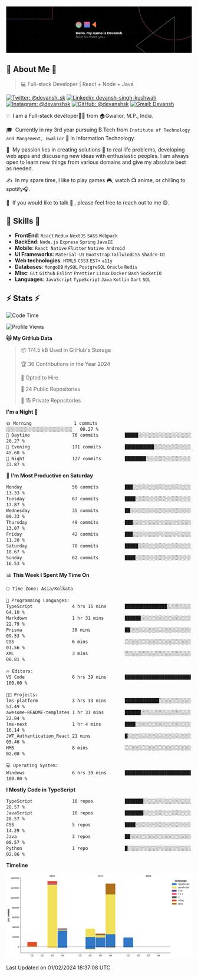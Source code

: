 ![Banner](./Devansh%20Singh%20Banner.png)

## 👋 About Me 👋

> 💻 Full-stack Developer | React + Node + Java

[![Twitter: @devansh_sk](https://img.shields.io/twitter/follow/devansh_sk?style=social)](https://twitter.com/devansh_sk)
[![Linkedin: devansh-singh-kushwah](https://img.shields.io/badge/-Devansh%20Singh%20Kushwah-blue?style=flat-square&logo=Linkedin&logoColor=white&link=https://www.linkedin.com/in/devanshsk/)](https://www.linkedin.com/in/devanshsk/)
[![Instagram: @devanshsk](https://img.shields.io/badge/-devanshsk-E4405F?style=flat-square&logo=instagram&logoColor=white)](https://instagram.com/devanshsk)
[![GitHub: @devanshsk](https://img.shields.io/github/followers/devanshsk?label=follow&style=social)](https://github.com/devanshsk)
[![Gmail: Devansh](https://img.shields.io/badge/Gmail-D14836?style=flat-square&logo=gmail&logoColor=white)](mailto:work.devanshsk@gmail.com)

💡 &nbsp;I am a Full-stack developer🧑‍💻 from 🏠Gwalior, M.P., India.

🎓 &nbsp;Currently in my 3rd year pursuing B.Tech from `Institute of Technology and Mangement, Gwalior` 🏫 in Information Technology.

🌱 &nbsp;My passion lies in creating solutions 🚩 to real life problems, developing web apps and discussing new ideas with enthusiastic peoples.
I am always open to learn new things from various domains and give my absolute best as needed.

✍️ &nbsp;In my spare time, I like to play games 🎮, watch 📺 anime, or chilling to spotify🎧.

💬 &nbsp;If you would like to talk 👋 , please feel free to reach out to me 😄.

##  🎉 Skills  🎉
- **FrontEnd**: `React` `Redux` `NextJS` `SASS` `Webpack`
- **BackEnd**: `Node.js` `Express` `Spring` `JavaEE`
- **Mobile**: `React Native` `Flutter` `Native Android`
- **UI Frameworks**: `Material-UI` `Bootstrap` `TailwindCSS` `Shadcn-UI`
- **Web technologies**: `HTML5` `CSS3` `ES7+` `a11y`
- **Databases**: `MongoDB` `MySQL` `PostgreSQL` `Oracle` `Redis`
- **Misc**: `Git` `Github` `Eslint` `Prettier` `Linux` `Docker` `Bash` `SocketIO`
- **Languages**: `JavaScript` `TypeScript` `Java` `Kotlin` `Dart` `SQL`

## ⚡ Stats ⚡
<!--START_SECTION:waka-->
![Code Time](http://img.shields.io/badge/Code%20Time-42%20hrs%201%20min-blue)

![Profile Views](http://img.shields.io/badge/Profile%20Views-88-blue)

**🐱 My GitHub Data** 

> 📦 174.5 kB Used in GitHub's Storage 
 > 
> 🏆 36 Contributions in the Year 2024
 > 
> 💼 Opted to Hire
 > 
> 📜 24 Public Repositories 
 > 
> 🔑 15 Private Repositories 
 > 
**I'm a Night 🦉** 

```text
🌞 Morning                1 commits           ░░░░░░░░░░░░░░░░░░░░░░░░░   00.27 % 
🌆 Daytime                76 commits          █████░░░░░░░░░░░░░░░░░░░░   20.27 % 
🌃 Evening                171 commits         ███████████░░░░░░░░░░░░░░   45.60 % 
🌙 Night                  127 commits         ████████░░░░░░░░░░░░░░░░░   33.87 % 
```
📅 **I'm Most Productive on Saturday** 

```text
Monday                   50 commits          ███░░░░░░░░░░░░░░░░░░░░░░   13.33 % 
Tuesday                  67 commits          ████░░░░░░░░░░░░░░░░░░░░░   17.87 % 
Wednesday                35 commits          ██░░░░░░░░░░░░░░░░░░░░░░░   09.33 % 
Thursday                 49 commits          ███░░░░░░░░░░░░░░░░░░░░░░   13.07 % 
Friday                   42 commits          ███░░░░░░░░░░░░░░░░░░░░░░   11.20 % 
Saturday                 70 commits          █████░░░░░░░░░░░░░░░░░░░░   18.67 % 
Sunday                   62 commits          ████░░░░░░░░░░░░░░░░░░░░░   16.53 % 
```


📊 **This Week I Spent My Time On** 

```text
🕑︎ Time Zone: Asia/Kolkata

💬 Programming Languages: 
TypeScript               4 hrs 16 mins       ████████████████░░░░░░░░░   64.10 % 
Markdown                 1 hr 31 mins        ██████░░░░░░░░░░░░░░░░░░░   22.79 % 
Prisma                   38 mins             ██░░░░░░░░░░░░░░░░░░░░░░░   09.53 % 
CSS                      6 mins              ░░░░░░░░░░░░░░░░░░░░░░░░░   01.56 % 
XML                      3 mins              ░░░░░░░░░░░░░░░░░░░░░░░░░   00.81 % 

🔥 Editors: 
VS Code                  6 hrs 39 mins       █████████████████████████   100.00 % 

🐱‍💻 Projects: 
lms-platform             3 hrs 33 mins       █████████████░░░░░░░░░░░░   53.49 % 
awesome-README-templates 1 hr 31 mins        ██████░░░░░░░░░░░░░░░░░░░   22.84 % 
lms-next                 1 hr 4 mins         ████░░░░░░░░░░░░░░░░░░░░░   16.14 % 
JWT_Authentication_React 21 mins             █░░░░░░░░░░░░░░░░░░░░░░░░   05.46 % 
HMS                      8 mins              ░░░░░░░░░░░░░░░░░░░░░░░░░   02.00 % 

💻 Operating System: 
Windows                  6 hrs 39 mins       █████████████████████████   100.00 % 
```

**I Mostly Code in TypeScript** 

```text
TypeScript               10 repos            ███████░░░░░░░░░░░░░░░░░░   28.57 % 
JavaScript               10 repos            ███████░░░░░░░░░░░░░░░░░░   28.57 % 
CSS                      5 repos             ████░░░░░░░░░░░░░░░░░░░░░   14.29 % 
Java                     3 repos             ██░░░░░░░░░░░░░░░░░░░░░░░   08.57 % 
Python                   1 repo              █░░░░░░░░░░░░░░░░░░░░░░░░   02.86 % 
```



**Timeline**

![Lines of Code chart](https://raw.githubusercontent.com/DevanshSK/DevanshSK/main/assets/bar_graph.png)


 Last Updated on 01/02/2024 18:37:08 UTC
<!--END_SECTION:waka-->
